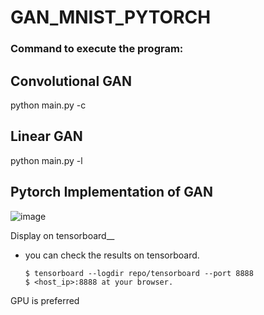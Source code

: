 # GAN_MNIST_PYTORCH


### Command to execute the program: 
## Convolutional GAN
python main.py -c 
## Linear GAN 
python main.py -l

## Pytorch Implementation of GAN 


![image](https://miro.medium.com/max/352/1*vXZ0EMRu_w37UIbuLgdpWw.png)


 
 Display on tensorboard__   
+ you can check the results on tensorboard.


  ~~~
  $ tensorboard --logdir repo/tensorboard --port 8888
  $ <host_ip>:8888 at your browser.
  ~~~
  
 GPU is preferred

